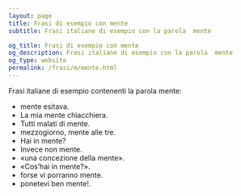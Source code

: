 ```yaml
---
layout: page
title: Frasi di esempio con mente 
subtitle: Frasi italiane di esempio con la parola  mente

og_title: Frasi di esempio con mente 
og_description: Frasi italiane di esempio con la parola  mente
og_type: website
permalink: /frasi/m/mente.html
---
```


Frasi italiane di esempio contenenti la parola mente:


- mente esitava.
- La mia mente chiacchiera.
- Tutti malati di mente.
- mezzogiorno, mente alle tre.
- Hai in mente?
- Invece non mente.
- «una concezione della mente».
- «Cos’hai in mente?».
- forse vi porranno mente.
- ponetevi ben mente!.
